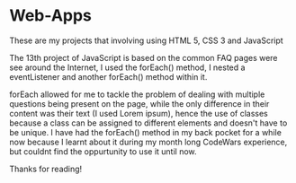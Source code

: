 # Web-Apps
These are my projects that involving using HTML 5, CSS 3 and JavaScript

The 13th project of JavaScript is based on the common FAQ pages were see around the Internet, I used the forEach() method, I nested a eventListener and another forEach() method within it.

forEach allowed for me to tackle the problem of dealing with multiple questions being present on the page, while the only difference in their content was their text (I used Lorem ipsum), hence the use of classes because a class can be assigned to different elements and doesn't have to be unique. I have had the forEach() method in my back pocket for a while now because I learnt about it during my month long CodeWars experience, but couldnt find the oppurtunity to use it until now.

Thanks for reading!
